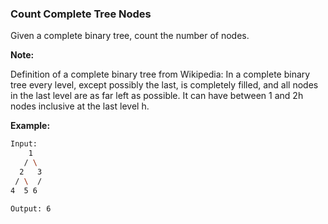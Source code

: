 ### Count Complete Tree Nodes

Given a complete binary tree, count the number of nodes.

**Note:**

Definition of a complete binary tree from Wikipedia:
In a complete binary tree every level, except possibly the last, is completely filled, and all nodes in the last level are as far left as possible. It can have between 1 and 2h nodes inclusive at the last level h.

**Example:**

```bash
Input: 
    1
   / \
  2   3
 / \  /
4  5 6

Output: 6
```
